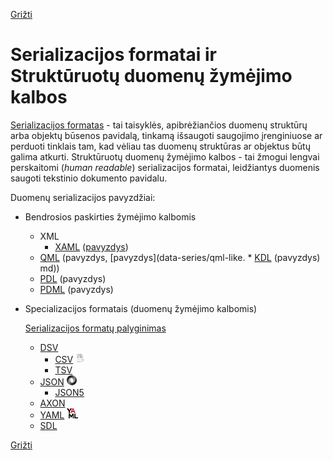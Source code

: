 <!-- markdownlint-disable-next-line MD041 -->
[Grižti](index.md)

<style>
    img {
        background-color: white !important;
        height: 1rem;
    }
</style>

# Serializacijos formatai ir Struktūruotų duomenų žymėjimo kalbos

[Serializacijos formatas](https://en.wikipedia.org/wiki/Serialization#Serialization_formats) - tai taisyklės, apibrėžiančios duomenų struktūrų arba objektų būsenos pavidalą, tinkamą išsaugoti saugojimo įrenginiuose ar perduoti tinklais tam, kad vėliau tas duomenų struktūras ar objektus būtų galima atkurti. Struktūruotų duomenų žymėjimo kalbos - tai žmogui lengvai perskaitomi (*human readable*) serializacijos formatai, leidžiantys duomenis saugoti tekstinio dokumento pavidalu.

Duomenų serializacijos pavyzdžiai:

* Bendrosios paskirties žymėjimo kalbomis

  * XML
    * [XAML](https://en.wikipedia.org/wiki/Extensible_Application_Markup_Language) ([pavyzdys](data-series/ui-data-xaml.md))
  * [QML](https://en.wikipedia.org/wiki/QML) (pavyzdys, [pavyzdys](data-series/qml-like.  * [KDL](https://kdl.dev/) (pavyzdys)
md))
  * [PDL](https://pml-lang.dev/) (pavyzdys)
  * [PDML](https://pdml-lang.github.io/)  (pavyzdys)

* Specializacijos formatais (duomenų žymėjimo kalbomis)

  [Serializacijos formatų palyginimas](https://en.wikipedia.org/wiki/Comparison_of_data-serialization_formats)

  * [DSV](https://en.wikipedia.org/wiki/Delimiter-separated_values)
    * [CSV](https://en.wikipedia.org/wiki/Comma-separated_values) ![CSV logo](images/CsvDelimited001.svg)
    * [TSV](https://en.wikipedia.org/wiki/Tab-separated_values)
  * [JSON](https://www.json.org/json-en.html) ![JSON logo](images/JSON_vector_logo.svg)
    * [JSON5](https://json5.org/)
  * [AXON](https://pyaxon.readthedocs.io/en/latest/)
  * [YAML](https://yaml.org/spec/1.2.2/) ![YAML Logo](images/Official_YAML_Logo.svg)
  * [SDL](https://sdlang.org/)

[Grižti](index.md)
